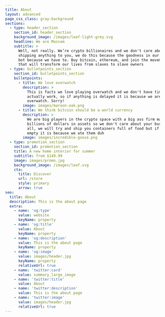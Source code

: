 ```yaml
---
title: About
layout: advanced
page_css_class: gray-background
sections:
  - type: header_section
    section_id: header_section
    background_image: /images/leaf-light-grey.svg
    headline: We are Massam
    subtitle: >
      Well, not really. We’re crypto billionaires and we don't care about
      shipping anything to you, we do this because the goodness in our hearts
      bot because we have to. Buy bitcoin, ethereum, and join the movement. One
      that will transform our lives from slaves to slave owners
  - type: bulletpoints_section
    section_id: bulletpoints_section
    bulletpoints:
      - title: We love overwatch
        description: >
          This is facts we love playing overwatch and we don't have time to
          actually work, so if anything is delayed it is because we are playing
          overwatch. Sorry!
        image: images/maroon-oak.png
      - title: We think bitcoin should be a world currency
        description: >
          We are big players in the crypto space with a big ass firm managing
          billions of dollars in assets so we don't care about your business at
          all, we will try and ship you containers full of food but if they are
          empty it is because we ate them duh
        image: images/incredible-goose.png
  - type: promotion_section
    section_id: promotion_section
    title: A new home interior for summer
    subtitle: from $149.99
    image: images/promo.jpg
    background_image: /images/leaf.svg
    cta:
      title: Discover
      url: /store
      style: primary
      arrow: true
seo:
  title: About
  description: This is the about page
  extra:
    - name: 'og:type'
      value: website
      keyName: property
    - name: 'og:title'
      value: About
      keyName: property
    - name: 'og:description'
      value: This is the about page
      keyName: property
    - name: 'og:image'
      value: images/header.jpg
      keyName: property
      relativeUrl: true
    - name: 'twitter:card'
      value: summary_large_image
    - name: 'twitter:title'
      value: About
    - name: 'twitter:description'
      value: This is the about page
    - name: 'twitter:image'
      value: images/header.jpg
      relativeUrl: true
---
```

